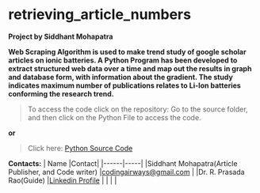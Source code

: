 # retrieving_article_numbers
__Project by Siddhant Mohapatra__

__Web Scraping Algorithm is used to make trend study of google scholar articles on ionic batteries. A Python Program has been developed to extract structured web data over a time and map out the results in graph and database form, with information about the gradient. The study indicates maximum number of publications relates to Li-Ion batteries conforming the research trend.__
>To access the code click on the repository: Go to the source folder, and then click on the Python File to access the code.
                           
__or__

>Click here: [Python Source Code](https://github.com/SiddyWiddy/retrieving_article_numbers/blob/main/Source%20Folder/Extracting%20Number%20of%20Scholarly%20Articles%20Per%20Year%20on%20Battery%20Studies.ipynb) 

__Contacts:__
| Name |Contact|
|------|-----|
|Siddhant Mohapatra(Article Publisher, and Code writer)      |codingairways@gmail.com     |
|Dr. R. Prasada Rao(Guide)      |[Linkedin Profile](https://sg.linkedin.com/in/dr-prasada-rao-r-b298a415?trk=public_profile_browsemap_profile-result-card_result-card_full-click)     |
|      |     |

